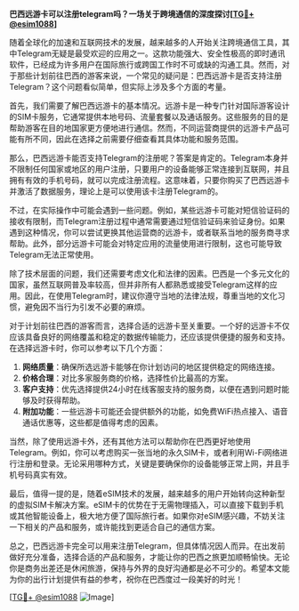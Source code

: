 **巴西远游卡可以注册telegram吗？一场关于跨境通信的深度探讨[[TG💪+ @esim1088](https://t.me/s/esim1088)]**

随着全球化的加速和互联网技术的发展，越来越多的人开始关注跨境通信工具，其中Telegram无疑是最受欢迎的应用之一。这款功能强大、安全性极高的即时通讯软件，已经成为许多用户在国际旅行或跨国工作时不可或缺的沟通工具。然而，对于那些计划前往巴西的游客来说，一个常见的疑问是：巴西远游卡是否支持注册Telegram？这个问题看似简单，但实际上涉及多个方面的考量。

首先，我们需要了解巴西远游卡的基本情况。远游卡是一种专门针对国际游客设计的SIM卡服务，它通常提供本地号码、流量套餐以及通话服务。这些服务的目的是帮助游客在目的地国家更方便地进行通信。然而，不同运营商提供的远游卡产品可能有所不同，因此在选择之前需要仔细查看其具体功能和服务范围。

那么，巴西远游卡能否支持Telegram的注册呢？答案是肯定的。Telegram本身并不限制任何国家或地区的用户注册，只要用户的设备能够正常连接到互联网，并且拥有有效的手机号码，就可以完成注册流程。这意味着，只要你购买了巴西远游卡并激活了数据服务，理论上是可以使用该卡注册Telegram的。

不过，在实际操作中可能会遇到一些问题。例如，某些远游卡可能对短信验证码的接收有限制，而Telegram注册过程中通常需要通过短信验证码来验证身份。如果遇到这种情况，你可以尝试更换其他运营商的远游卡，或者联系当地的服务商寻求帮助。此外，部分远游卡可能会对特定应用的流量使用进行限制，这也可能导致Telegram无法正常使用。

除了技术层面的问题，我们还需要考虑文化和法律的因素。巴西是一个多元文化的国家，虽然互联网普及率较高，但并非所有人都熟悉或接受Telegram这样的应用。因此，在使用Telegram时，建议你遵守当地的法律法规，尊重当地的文化习惯，避免因不当行为引发不必要的麻烦。

对于计划前往巴西的游客而言，选择合适的远游卡至关重要。一个好的远游卡不仅应该具备良好的网络覆盖和稳定的数据传输能力，还应该提供便捷的服务和支持。在选择远游卡时，你可以参考以下几个方面：

1. **网络质量**：确保所选远游卡能够在你计划访问的地区提供稳定的网络连接。
2. **价格合理**：对比多家服务商的价格，选择性价比最高的方案。
3. **客户支持**：优先选择提供24小时在线客服支持的服务商，以便在遇到问题时能够及时获得帮助。
4. **附加功能**：一些远游卡可能还会提供额外的功能，如免费WiFi热点接入、语音通话优惠等，这些都是值得考虑的因素。

当然，除了使用远游卡外，还有其他方法可以帮助你在巴西更好地使用Telegram。例如，你可以考虑购买一张当地的永久SIM卡，或者利用Wi-Fi网络进行注册和登录。无论采用哪种方式，关键是要确保你的设备能够正常上网，并且手机号码真实有效。

最后，值得一提的是，随着eSIM技术的发展，越来越多的用户开始转向这种新型的虚拟SIM卡解决方案。eSIM卡的优势在于无需物理插入，可以直接下载到手机或其他智能设备上，极大地方便了国际旅行者。如果你对eSIM感兴趣，不妨关注一下相关的产品和服务，或许能找到更适合自己的通信方案。

总之，巴西远游卡完全可以用来注册Telegram，但具体情况因人而异。在出发前做好充分准备，选择合适的产品和服务，才能让你的巴西之旅更加顺畅愉快。无论你是商务出差还是休闲旅游，保持与外界的良好沟通都是必不可少的。希望本文能为你的出行计划提供有益的参考，祝你在巴西度过一段美好的时光！

[[TG💪+ @esim1088](https://t.me/s/esim1088) ![Image](https://i.postimg.cc/4NQfJmqS/Snipaste-2025-05-13-00-14-12.png)]